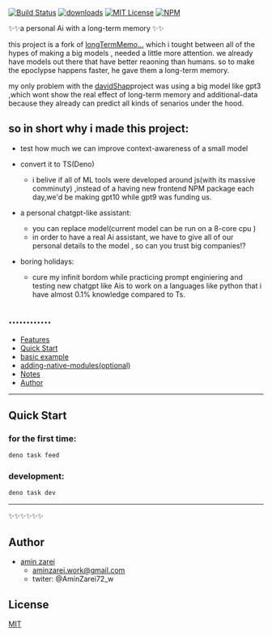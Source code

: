 
[![Build Status][build-badge]][build]
[![downloads][downloads]][downloads]
[![MIT License][license-badge]][license-url]
[![NPM][npm]][npm-url]
<!-- [![NPM][npm-url]][npm] -->
<!-- [![Vulnerabilities][snyk]][snyk]
 -->
 

[build]: https://github.com/AminZarei72/chatbotAiWithLongtermMemory/releases/tag/0.1.12
[build-badge]: https://img.shields.io/github/checks-status/aminzarei72/chatbotAiWithLongtermMemory/master
[downloads]: https://img.shields.io/npm/dt/chatbotAiWithLongtermMemory
[package]: https://www.npmjs.com/package/chatbotAiWithLongtermMemory
[license]: http://img.shields.io/:license-mit-blue.svg?style=flat-square
[license-url]: https://opensource.org/licenses/MIT
[NPM]: https://img.shields.io/npm/v/chatbotAiWithLongtermMemory?color=g

[npm-url]: https://www.npmjs.com/package/chatbotAiWithLongtermMemory
<!-- [snyk-img]:https://snyk.io/test/npm/chatbotAiWithLongtermMemory/badge.svg?style=flat-square
[snyk-url]:https://img.shields.io/snyk/vulnerabilities/npm/chatbotAiWithLongtermMemory -->

[license-badge]: https://img.shields.io/github/license/aminzarei72/chatbotAiWithLongtermMemory
[license]: https://opensource.org/licenses/MIT




✨✨a personal Ai with a long-term memory ✨✨
 
this project is a fork of [longTermMemo...](#@longTermMemo...) which i tought between all of the hypes of making a big models , needed a little more attention.
we already have models out there that have better reaoning than humans. so to make the epoclypse happens faster, he gave them a long-term memory.

my only problem with the [davidShap](#@davidShap)project was using a big model like gpt3 ,which wont show the real effect of long-term memory and additional-data because they already can predict all kinds of senarios under the hood.

<!-- 
so in this project i intentionally used small models which not only shows us how we are improving the model undrestanding but also gives us benefit of privacy and decentralazation(you can run this in a 8core cpu) 
 -->

## so in short why i made this project: 

- test how much we can improve context-awareness of a small model

- convert it to TS(Deno)
    - i belive if all of ML tools were developed around js(with its massive comminuty) ,instead of a having new frontend NPM package each day,we'd be making gpt10 while gpt9 was funding us.

- a personal chatgpt-like assistant:
    - you can replace model(current model can be run on a 8-core cpu )
    - in order to have a real Ai assistant, we have to give all of our personal details to the model , so can you trust big companies!?

- boring holidays:
    - cure my infinit bordom while practicing prompt enginiering and testing new chatgpt like Ais to work on a languages like python that i have almost 0.1% knowledge compared to Ts.
    
    

## ............
<!-- START doctoc generated TOC please keep comment here to allow auto update -->
<!-- DON'T EDIT THIS SECTION, INSTEAD RE-RUN doctoc TO UPDATE -->
- [Features](#features)
- [Quick Start](#quick-start)
- [basic example](#basic-example)
- [adding-native-modules(optional)](#adding-native-modulesoptional)
- [Notes](#notes)
- [Author](#author)
<!-- END doctoc generated TOC please keep comment here to allow auto update -->

 
 
----------------
## Quick Start

### for the first time:
```bash
deno task feed 
```

### development:
```bash
deno task dev
```

----------------
 ✨✨✨✨✨✨

## Author

- [amin zarei](https://github.com/aminZarei72)
    - aminzarei.work@gmail.com
    - twiter: @AminZarei72_w

## License
[MIT](https://github.com/aminZarei72/chatbotAiWithLongtermMemory/LICENSE)

<!-- ALL-CONTRIBUTORS-LIST:START - Do not remove or modify this section -->
<!-- prettier-ignore-start -->
<!-- markdownlint-disable -->

<!-- markdownlint-enable -->
<!-- prettier-ignore-end -->
<!-- ALL-CONTRIBUTORS-LIST:END -->
 
